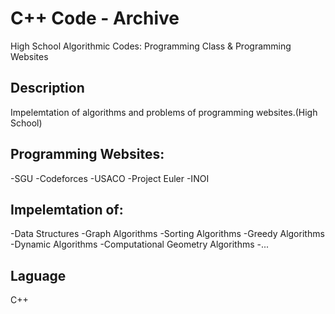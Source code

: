 # C++ Code - Archive
High School Algorithmic Codes: Programming Class & Programming Websites

## Description
Impelemtation of algorithms and problems of programming websites.(High School)


## Programming Websites:
-SGU
-Codeforces
-USACO
-Project Euler
-INOI


## Impelemtation of:
-Data Structures
-Graph Algorithms
-Sorting Algorithms
-Greedy Algorithms
-Dynamic Algorithms
-Computational Geometry Algorithms
-...

## Laguage
C++
